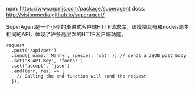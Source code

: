 npm: <https://www.npmjs.com/package/superagent>
docs: <http://visionmedia.github.io/superagent/>

SuperAgent是一个小型的渐进式客户端HTTP请求库，该模块具有和nodejs原生相同的API，体现了许多高层次的HTTP客户端功能。

```
request
  .post('/api/pet')
  .send({ name: 'Manny', species: 'cat' }) // sends a JSON post body
  .set('X-API-Key', 'foobar')
  .set('accept', 'json')
  .end((err, res) => {
    // Calling the end function will send the request
  });
```